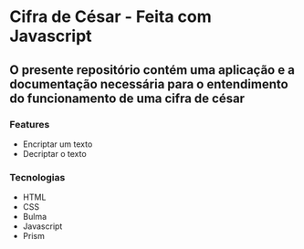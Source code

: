 # Cifra de César - Feita com Javascript

## O presente repositório contém uma aplicação e a documentação necessária para o entendimento do funcionamento de uma cifra de césar

### Features

- Encriptar um texto
- Decriptar o texto

### Tecnologias

- HTML
- CSS
- Bulma
- Javascript
- Prism
